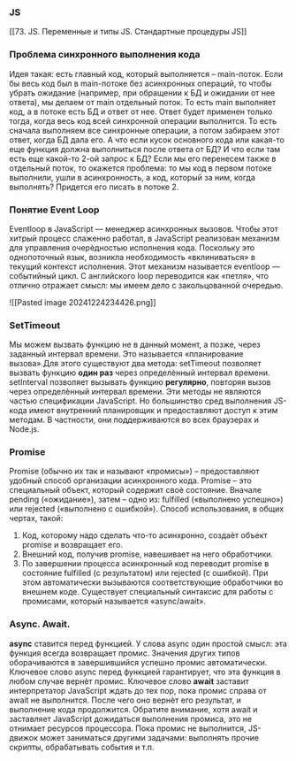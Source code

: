 ### JS
[[73. JS. Переменные и типы JS. Стандартные процедуры JS]]

### Проблема синхронного выполнения кода
Идея такая: есть главный код, который выполняется – main-поток. Если бы весь код был в main-потоке без асинхронных операций, то чтобы убрать ожидание (например, при обращении к БД и ожидании от нее ответа), мы делаем от main отдельный поток. То есть main выполняет код, а в потоке есть БД и ответ от нее. Ответ будет применен только тогда, когда весь код всей синхронной операции выполнится. То есть сначала выполняем все синхронные операции, а потом забираем этот ответ, когда БД дала его. А что если кусок основного кода или какая-то еще функция должна выполниться после ответа от БД? И что если там есть еще какой-то 2-ой запрос к БД? Если мы его перенесем также в отдельный поток, то окажется проблема: то мы код в первом потоке выполнили, ушли в асинхронность, а код, который за ним, когда выполнять? Придется его писать в потоке 2.

### Понятие Event Loop
Eventloop в JavaScript — менеджер асинхронных вызовов.
Чтобы этот хитрый процесс слаженно работал, в JavaScript реализован механизм для управления очерѐдностью исполнения кода. Поскольку это однопоточный язык, возникла необходимость «вклиниваться» в текущий контекст исполнения. Этот механизм называется eventloop — событийный цикл. С английского loop переводится как «петля», что отлично отражает смысл: мы имеем дело с закольцованной очередью.

![[Pasted image 20241224234426.png]]

### SetTimeout
Мы можем вызвать функцию не в данный момент, а позже, через заданный интервал времени. Это называется «планирование вызова».Для этого существуют два метода: setTimeout позволяет вызвать функцию **один раз** через определѐнный интервал времени. setInterval позволяет вызывать функцию **регулярно**, повторяя вызов через определѐнный интервал времени. Эти методы не являются частью спецификации JavaScript. Но большинство сред выполнения JS-кода имеют внутренний планировщик и предоставляют доступ к этим методам. В частности, они поддерживаются во всех браузерах и Node.js.

### Promise
Promise (обычно их так и называют «промисы») – предоставляют удобный способ организации асинхронного кода. Promise – это специальный объект, который содержит своѐ состояние. Вначале pending («ожидание»), затем – одно из: fulfilled («выполнено успешно») или rejected («выполнено с ошибкой»).
Способ использования, в общих чертах, такой:
1. Код, которому надо сделать что-то асинхронно, создаѐт объект promise и возвращает его.
2. Внешний код, получив promise, навешивает на него обработчики.
3. По завершении процесса асинхронный код переводит promise в состояние fulfilled (с результатом) или rejected (с ошибкой). При этом автоматически вызываются соответствующие обработчики во внешнем коде.
Существует специальный синтаксис для работы с промисами, который называется «async/await».

### Async. Await.
**async** ставится перед функцией. У слова async один простой смысл: эта функция всегда возвращает промис. Значения других типов оборачиваются в завершившийся успешно промис автоматически. Ключевое слово async перед функцией гарантирует, что эта функция в любом случае вернѐт промис.
Ключевое слово **await** заставит интерпретатор JavaScript ждать до тех пор, пока промис справа от await не выполнится. После чего оно вернѐт его результат, и выполнение кода продолжится. Обратите внимание, хотя await и заставляет JavaScript дожидаться выполнения промиса, это не отнимает ресурсов процессора. Пока промис не выполнится, JS-движок может заниматься другими задачами: выполнять прочие скрипты, обрабатывать события и т.п.

